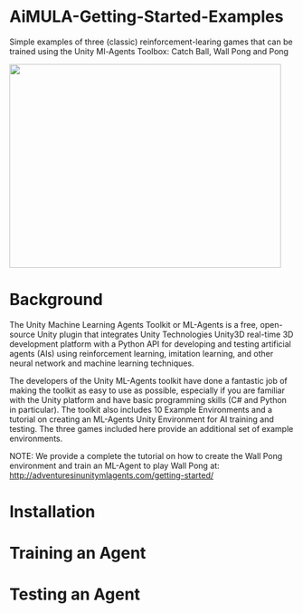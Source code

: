 # AiMULA-Getting-Started-Examples
Simple examples of three (classic) reinforcement-learing games that can be trained using the Unity Ml-Agents Toolbox: Catch Ball, Wall Pong and Pong

<img src="https://github.com/AdventuresInUnityMLAgents/AiMULA-Getting-Started-Examples/media/wallpong_demo.gif" width="480" height="360" />


# Background
The Unity Machine Learning Agents Toolkit or ML-Agents is a free, open-source Unity plugin that integrates Unity Technologies Unity3D real-time 3D development platform with a Python API for developing and testing artificial agents (AIs) using reinforcement learning, imitation learning, and other neural network and machine learning techniques. 

The developers of the Unity ML-Agents toolkit have done a fantastic job of making the toolkit as easy to use as possible, especially if you are familiar with the Unity platform and have basic programming skills (C# and Python in particular). The toolkit also includes 10 Example Environments and a tutorial on creating an ML-Agents Unity Environment for AI training and testing. The three games included here provide an additional set of example environments. 

NOTE: We provide a complete the tutorial on how to create the Wall Pong environment and train an ML-Agent to play Wall Pong at:
http://adventuresinunitymlagents.com/getting-started/

# Installation


# Training an Agent


# Testing an Agent
